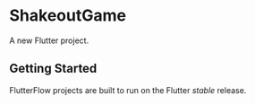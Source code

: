 # ShakeoutGame

A new Flutter project.

## Getting Started

FlutterFlow projects are built to run on the Flutter _stable_ release.
